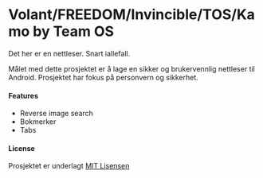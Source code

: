 # **Volant/FREEDOM/Invincible/TOS/Kamo** by Team OS
Det her er en nettleser. Snart iallefall. 

Målet med dette prosjektet er å lage en sikker og brukervennlig nettleser til Android. Prosjektet har fokus på personvern og sikkerhet.

#### Features
* Reverse image search
* Bokmerker
* Tabs

#### License
Prosjektet er underlagt [MIT Lisensen](https://github.com/erlnord/Nettleser/blob/develop/LICENSE)
